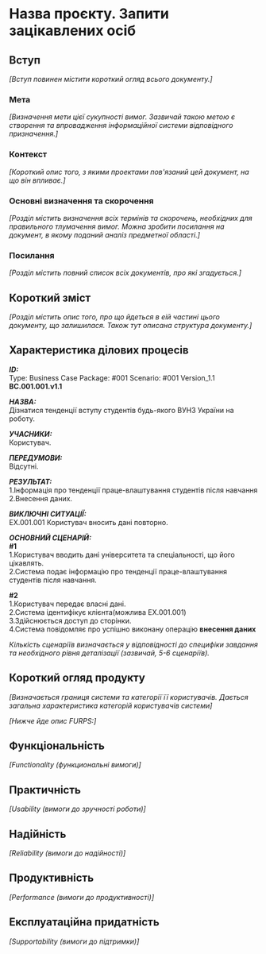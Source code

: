 # Назва проєкту. Запити зацікавлених осіб

## Вступ

*[Вступ повинен містити короткий огляд всього документу.]*

### Мета 

*[Визначення мети цієї сукупності вимог. Зазвичай такою метою є створення та впровадження 
 інформаційної системи відповідного призначення.]*

### Контекст

*[Короткий опис того, з якими проектами пов'язаний цей документ, на що він впливає.]*


### Основні визначення та скорочення

*[Розділ містить визначення всіх термінів та скорочень, необхідних для правильного
тлумачення вимог. Можна зробити посилання на документ, в якому поданий аналіз предметної області.]*


### Посилання

*[Розділ містить повний список всіх документів, про які згадується.]*


## Короткий зміст

*[Розділ містить опис того, про що йдеться в еій частині цього документу, що залишилася. 
Також тут описана структура документу.]*

## Характеристика ділових процесів
     
***ID:***  
Type: Business Case Package: #001 Scenario: #001 Version_1.1  
**BC.001.001.v1.1**

***НАЗВА:***  
Дізнатися тенденції вступу студентів будь-якого ВУНЗ України на роботу.

***УЧАСНИКИ:***  
Користувач.

***ПЕРЕДУМОВИ:***  
Відсутні.

***РЕЗУЛЬТАТ:***  
1.Інформація про тенденції праце-влаштування студентів після навчання  
2.Внесення даних.  

***ВИКЛЮЧНІ СИТУАЦІЇ:***  
EX.001.001 Користувач вносить дані повторно.  

***ОСНОВНИЙ СЦЕНАРІЙ:***  
**#1**  
1.Користувач вводить дані університета та спеціальності, що його цікавлять.  
2.Система подає інформацію про тенденції праце-влаштування студентів після навчання.  
  
**#2**  
1.Користувач передає власні дані.  
2.Система ідентифікує клієнта(можлива EX.001.001)  
3.Здійснюється доступ до сторінки.  
4.Система повідомляє про успішно виконану операцію **внесення даних**  


*Кількість сценаріїв визначається у відповідності до специфіки завдання та необхідного 
рівня деталізації (зазвичай, 5-6 сценаріїв).*

## Короткий огляд продукту

*[Визначається границя системи та категорії її користувачів. Дається загальна характеристика категорій користувачів
системи]*

*[Нижче йде опис FURPS:]*


## Функціональність

*[Functionality (функциональні вимоги)]*

## Практичність

*[Usability (вимоги до зручності роботи)]*

## Надійність

*[Reliability (вимоги до надійності)]*

## Продуктивність

*[Performance (вимоги до продуктивності)]*

## Експлуатаційна придатність

*[Supportability (вимоги до підтримки)]*
